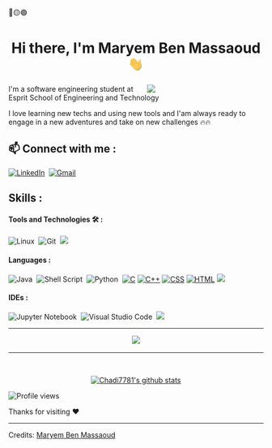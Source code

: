  <div>
🔴🟡🟢

<br>
 </div>
<p>
<h1 align="center"> <b>Hi there, I'm Maryem Ben Massaoud <img src="https://raw.githubusercontent.com/ABSphreak/ABSphreak/master/gifs/Hi.gif" width="30px"> </b></h1>
</p>
<img align='right' src="https://media.giphy.com/media/ieyl9zmCjO4b4t6qoY/giphy.gif" width="230">
I'm a software engineering student at Esprit School of Engineering and Technology

I love learning new techs and using new tools and I'am always ready to engage in a new adventures and take on new challenges 🔥🔥


## 📫 Connect with me :
<p align="center">
 
  
  <a href="https://www.linkedin.com/in/maryem-ben-massaoud-605821197/"><img src="https://img.shields.io/badge/linkedin-%230077B5.svg?&style=for-the-badge&logo=linkedin&logoColor=white" alt="LinkedIn" /></a>&nbsp;
 <a href="mailto:mariembenmassoud123@gmail.com?subject=Hey%20Maryem"><img src="https://img.shields.io/badge/gmail-%23D14836.svg?&style=for-the-badge&logo=gmail&logoColor=white" alt="Gmail"/></a>&nbsp;  

</p>

## Skills :

#### Tools and Technologies 🛠️ :

![Linux](https://img.shields.io/badge/Linux-FCC624?style=for-the-badge&logo=linux&logoColor=black)&nbsp;
![Git](https://img.shields.io/badge/GIT-E44C30?style=for-the-badge&logo=git&logoColor=white)&nbsp;
![](https://img.shields.io/badge/And%20More!-yellow?style=for-the-badge)

#### Languages :

![Java](https://img.shields.io/badge/Java-ED8B00?style=for-the-badge&logo=java&logoColor=white)&nbsp;
![Shell Script](https://img.shields.io/badge/Shell_Script-121011?style=for-the-badge&logo=gnu-bash&logoColor=white)&nbsp;
![Python](https://img.shields.io/badge/Python-3776AB?style=for-the-badge&logo=python&logoColor=white)&nbsp;
<a href="#"><img alt="C" src="https://img.shields.io/badge/C%20-%232370ED.svg?logo=c&logoColor=white"></a>
    <a href="#"><img alt="C++" src="https://img.shields.io/badge/C++%20-%2300599C.svg?logo=c%2B%2B&logoColor=white"></a>
    <a href="#"><img alt="CSS" src="https://img.shields.io/badge/CSS%20-%231572B6.svg?logo=css3&logoColor=white"></a>
    <a href="#"><img alt="HTML" src="https://img.shields.io/badge/HTML%20-%23E34F26.svg?logo=html5&logoColor=white"></a>
 ![](https://img.shields.io/badge/And%20More!-yellow?style=for-the-badge)

#### IDEs :

![Jupyter Notebook](https://img.shields.io/badge/jupyter-%23FA0F00.svg?style=for-the-badge&logo=jupyter&logoColor=white)&nbsp;
![Visual Studio Code](https://img.shields.io/badge/Visual%20Studio%20Code-0078d7.svg?style=for-the-badge&logo=visual-studio-code&logoColor=white)&nbsp;
 ![](https://img.shields.io/badge/And%20More!-yellow?style=for-the-badge)

<hr>
   <p align="center">
<a href="https://github.com/ryo-ma/github-profile-trophy)"> <img src="https://github-profile-trophy.vercel.app/?username=Mariem-BM"/> 
          </a></p>
          
 <hr>          
<br/>

 <p align="center">
  <a href="https://github.com/Mariem-BM">
    <img src="https://github-readme-stats.vercel.app/api?username=Mariem-BM&count_private=true&hide_border=true&show_icons=true" alt="Chadi7781's github stats">
  </a>
</p>
 
![Profile views](https://gpvc.arturio.dev/Mariem-BM)  

Thanks for visiting ❤️

------
Credits: [Maryem Ben Massaoud](https://github.com/mariem-BM)
